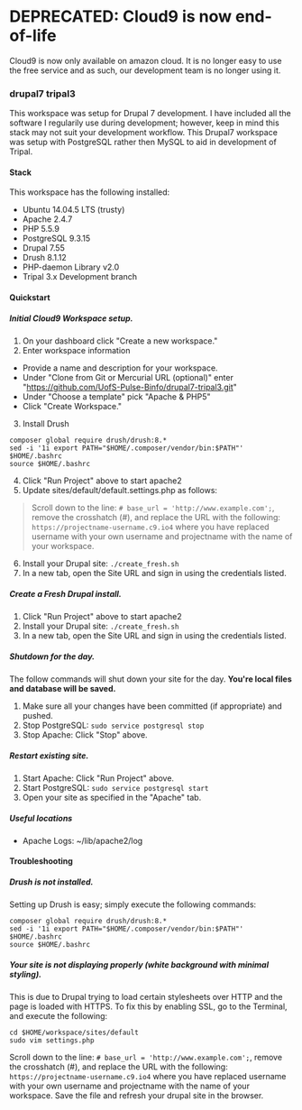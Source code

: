 # DEPRECATED: Cloud9 is now end-of-life

Cloud9 is now only available on amazon cloud. It is no longer easy to use the free service and as such, our development team is no longer using it.

### drupal7 tripal3
This workspace was setup for Drupal 7 development. I have included all the software I regularily use during development; however, keep in mind this stack may not suit your development workflow. This Drupal7 workspace was setup with PostgreSQL rather then MySQL to aid in development of Tripal.

#### Stack
This workspace has the following installed:
- Ubuntu 14.04.5 LTS (trusty)
- Apache 2.4.7
- PHP 5.5.9
- PostgreSQL 9.3.15
- Drupal 7.55
- Drush 8.1.12
- PHP-daemon Library v2.0
- Tripal 3.x Development branch

#### Quickstart
##### Initial Cloud9 Workspace setup.
1. On your dashboard click "Create a new workspace."
2. Enter workspace information
  - Provide a name and description for your workspace.
  - Under "Clone from Git or Mercurial URL (optional)" enter "https://github.com/UofS-Pulse-Binfo/drupal7-tripal3.git"
  - Under "Choose a template" pick "Apache & PHP5"
  - Click "Create Workspace."
3. Install Drush
```
composer global require drush/drush:8.*
sed -i '1i export PATH="$HOME/.composer/vendor/bin:$PATH"' $HOME/.bashrc
source $HOME/.bashrc
```
4. Click "Run Project" above to start apache2
5. Update sites/default/default.settings.php as follows:
> Scroll down to the line: `# base_url = 'http://www.example.com';`, remove the crosshatch (#), and replace the URL with the following: `https://projectname-username.c9.io4` where you have replaced username with your own username and projectname with the name of your workspace.
6. Install your Drupal site: `./create_fresh.sh`
7. In a new tab, open the Site URL and sign in using the credentials listed.

##### Create a Fresh Drupal install.
1. Click "Run Project" above to start apache2
2. Install your Drupal site: `./create_fresh.sh`
3. In a new tab, open the Site URL and sign in using the credentials listed.

##### Shutdown for the day.
The follow commands will shut down your site for the day. **You're local files and database will be saved.**
1. Make sure all your changes have been committed (if appropriate) and pushed.
2. Stop PostgreSQL: `sudo service postgresql stop`
3. Stop Apache: Click "Stop" above.

##### Restart existing site.
1. Start Apache: Click "Run Project" above.
2. Start PostgreSQL: `sudo service postgresql start`
3. Open your site as specified in the "Apache" tab.

##### Useful locations
- Apache Logs: ~/lib/apache2/log

#### Troubleshooting

##### Drush is not installed.
Setting up Drush is easy; simply execute the following commands:
```
composer global require drush/drush:8.*
sed -i '1i export PATH="$HOME/.composer/vendor/bin:$PATH"' $HOME/.bashrc
source $HOME/.bashrc
```

##### Your site is not displaying properly (white background with minimal styling).
This is due to Drupal trying to load certain stylesheets over HTTP and the page is loaded with HTTPS. To fix this by enabling SSL, go to the Terminal, and execute the following:

```
cd $HOME/workspace/sites/default
sudo vim settings.php
```

Scroll down to the line: `# base_url = 'http://www.example.com';`, remove the crosshatch (#), and replace the URL with the following: `https://projectname-username.c9.io4` where you have replaced username with your own username and projectname with the name of your workspace. Save the file and refresh your drupal site in the browser.
